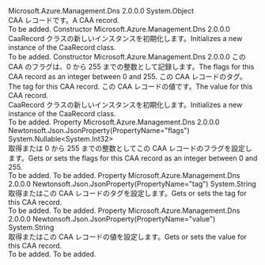 <Type Name="CaaRecord" FullName="Microsoft.Azure.Management.Dns.Models.CaaRecord">
  <TypeSignature Language="C#" Value="public class CaaRecord" />
  <TypeSignature Language="ILAsm" Value=".class public auto ansi beforefieldinit CaaRecord extends System.Object" />
  <TypeSignature Language="DocId" Value="T:Microsoft.Azure.Management.Dns.Models.CaaRecord" />
  <TypeSignature Language="VB.NET" Value="Public Class CaaRecord" />
  <TypeSignature Language="F#" Value="type CaaRecord = class" />
  <AssemblyInfo>
    <AssemblyName>Microsoft.Azure.Management.Dns</AssemblyName>
    <AssemblyVersion>2.0.0.0</AssemblyVersion>
  </AssemblyInfo>
  <Base>
    <BaseTypeName>System.Object</BaseTypeName>
  </Base>
  <Interfaces />
  <Docs>
    <summary>
            <span data-ttu-id="fb2f3-101">CAA レコードです。</span><span class="sxs-lookup"><span data-stu-id="fb2f3-101">A CAA record.</span></span>
            </summary>
    <remarks>To be added.</remarks>
  </Docs>
  <Members>
    <Member MemberName=".ctor">
      <MemberSignature Language="C#" Value="public CaaRecord ();" />
      <MemberSignature Language="ILAsm" Value=".method public hidebysig specialname rtspecialname instance void .ctor() cil managed" />
      <MemberSignature Language="DocId" Value="M:Microsoft.Azure.Management.Dns.Models.CaaRecord.#ctor" />
      <MemberSignature Language="VB.NET" Value="Public Sub New ()" />
      <MemberType>Constructor</MemberType>
      <AssemblyInfo>
        <AssemblyName>Microsoft.Azure.Management.Dns</AssemblyName>
        <AssemblyVersion>2.0.0.0</AssemblyVersion>
      </AssemblyInfo>
      <Parameters />
      <Docs>
        <summary>
            <span data-ttu-id="fb2f3-102">CaaRecord クラスの新しいインスタンスを初期化します。</span><span class="sxs-lookup"><span data-stu-id="fb2f3-102">Initializes a new instance of the CaaRecord class.</span></span>
            </summary>
        <remarks>To be added.</remarks>
      </Docs>
    </Member>
    <Member MemberName=".ctor">
      <MemberSignature Language="C#" Value="public CaaRecord (Nullable&lt;int&gt; flags = null, string tag = null, string value = null);" />
      <MemberSignature Language="ILAsm" Value=".method public hidebysig specialname rtspecialname instance void .ctor(valuetype System.Nullable`1&lt;int32&gt; flags, string tag, string value) cil managed" />
      <MemberSignature Language="DocId" Value="M:Microsoft.Azure.Management.Dns.Models.CaaRecord.#ctor(System.Nullable{System.Int32},System.String,System.String)" />
      <MemberSignature Language="VB.NET" Value="Public Sub New (Optional flags As Nullable(Of Integer) = null, Optional tag As String = null, Optional value As String = null)" />
      <MemberSignature Language="F#" Value="new Microsoft.Azure.Management.Dns.Models.CaaRecord : Nullable&lt;int&gt; * string * string -&gt; Microsoft.Azure.Management.Dns.Models.CaaRecord" Usage="new Microsoft.Azure.Management.Dns.Models.CaaRecord (flags, tag, value)" />
      <MemberType>Constructor</MemberType>
      <AssemblyInfo>
        <AssemblyName>Microsoft.Azure.Management.Dns</AssemblyName>
        <AssemblyVersion>2.0.0.0</AssemblyVersion>
      </AssemblyInfo>
      <Parameters>
        <Parameter Name="flags" Type="System.Nullable&lt;System.Int32&gt;" />
        <Parameter Name="tag" Type="System.String" />
        <Parameter Name="value" Type="System.String" />
      </Parameters>
      <Docs>
        <param name="flags"><span data-ttu-id="fb2f3-103">この CAA のフラグは、0 から 255 までの整数として記録します。</span><span class="sxs-lookup"><span data-stu-id="fb2f3-103">The flags for this CAA record as an integer between 0 and 255.</span></span></param>
        <param name="tag"><span data-ttu-id="fb2f3-104">この CAA レコードのタグ。</span><span class="sxs-lookup"><span data-stu-id="fb2f3-104">The tag for this CAA record.</span></span></param>
        <param name="value"><span data-ttu-id="fb2f3-105">この CAA レコードの値です。</span><span class="sxs-lookup"><span data-stu-id="fb2f3-105">The value for this CAA record.</span></span></param>
        <summary>
            <span data-ttu-id="fb2f3-106">CaaRecord クラスの新しいインスタンスを初期化します。</span><span class="sxs-lookup"><span data-stu-id="fb2f3-106">Initializes a new instance of the CaaRecord class.</span></span>
            </summary>
        <remarks>To be added.</remarks>
      </Docs>
    </Member>
    <Member MemberName="Flags">
      <MemberSignature Language="C#" Value="public Nullable&lt;int&gt; Flags { get; set; }" />
      <MemberSignature Language="ILAsm" Value=".property instance valuetype System.Nullable`1&lt;int32&gt; Flags" />
      <MemberSignature Language="DocId" Value="P:Microsoft.Azure.Management.Dns.Models.CaaRecord.Flags" />
      <MemberSignature Language="VB.NET" Value="Public Property Flags As Nullable(Of Integer)" />
      <MemberSignature Language="F#" Value="member this.Flags : Nullable&lt;int&gt; with get, set" Usage="Microsoft.Azure.Management.Dns.Models.CaaRecord.Flags" />
      <MemberType>Property</MemberType>
      <AssemblyInfo>
        <AssemblyName>Microsoft.Azure.Management.Dns</AssemblyName>
        <AssemblyVersion>2.0.0.0</AssemblyVersion>
      </AssemblyInfo>
      <Attributes>
        <Attribute>
          <AttributeName>Newtonsoft.Json.JsonProperty(PropertyName="flags")</AttributeName>
        </Attribute>
      </Attributes>
      <ReturnValue>
        <ReturnType>System.Nullable&lt;System.Int32&gt;</ReturnType>
      </ReturnValue>
      <Docs>
        <summary>
            <span data-ttu-id="fb2f3-107">取得または 0 から 255 までの整数としてこの CAA レコードのフラグを設定します。</span><span class="sxs-lookup"><span data-stu-id="fb2f3-107">Gets or sets the flags for this CAA record as an integer between 0 and 255.</span></span>
            </summary>
        <value>To be added.</value>
        <remarks>To be added.</remarks>
      </Docs>
    </Member>
    <Member MemberName="Tag">
      <MemberSignature Language="C#" Value="public string Tag { get; set; }" />
      <MemberSignature Language="ILAsm" Value=".property instance string Tag" />
      <MemberSignature Language="DocId" Value="P:Microsoft.Azure.Management.Dns.Models.CaaRecord.Tag" />
      <MemberSignature Language="VB.NET" Value="Public Property Tag As String" />
      <MemberSignature Language="F#" Value="member this.Tag : string with get, set" Usage="Microsoft.Azure.Management.Dns.Models.CaaRecord.Tag" />
      <MemberType>Property</MemberType>
      <AssemblyInfo>
        <AssemblyName>Microsoft.Azure.Management.Dns</AssemblyName>
        <AssemblyVersion>2.0.0.0</AssemblyVersion>
      </AssemblyInfo>
      <Attributes>
        <Attribute>
          <AttributeName>Newtonsoft.Json.JsonProperty(PropertyName="tag")</AttributeName>
        </Attribute>
      </Attributes>
      <ReturnValue>
        <ReturnType>System.String</ReturnType>
      </ReturnValue>
      <Docs>
        <summary>
            <span data-ttu-id="fb2f3-108">取得またはこの CAA レコードのタグを設定します。</span><span class="sxs-lookup"><span data-stu-id="fb2f3-108">Gets or sets the tag for this CAA record.</span></span>
            </summary>
        <value>To be added.</value>
        <remarks>To be added.</remarks>
      </Docs>
    </Member>
    <Member MemberName="Value">
      <MemberSignature Language="C#" Value="public string Value { get; set; }" />
      <MemberSignature Language="ILAsm" Value=".property instance string Value" />
      <MemberSignature Language="DocId" Value="P:Microsoft.Azure.Management.Dns.Models.CaaRecord.Value" />
      <MemberSignature Language="VB.NET" Value="Public Property Value As String" />
      <MemberSignature Language="F#" Value="member this.Value : string with get, set" Usage="Microsoft.Azure.Management.Dns.Models.CaaRecord.Value" />
      <MemberType>Property</MemberType>
      <AssemblyInfo>
        <AssemblyName>Microsoft.Azure.Management.Dns</AssemblyName>
        <AssemblyVersion>2.0.0.0</AssemblyVersion>
      </AssemblyInfo>
      <Attributes>
        <Attribute>
          <AttributeName>Newtonsoft.Json.JsonProperty(PropertyName="value")</AttributeName>
        </Attribute>
      </Attributes>
      <ReturnValue>
        <ReturnType>System.String</ReturnType>
      </ReturnValue>
      <Docs>
        <summary>
            <span data-ttu-id="fb2f3-109">取得またはこの CAA レコードの値を設定します。</span><span class="sxs-lookup"><span data-stu-id="fb2f3-109">Gets or sets the value for this CAA record.</span></span>
            </summary>
        <value>To be added.</value>
        <remarks>To be added.</remarks>
      </Docs>
    </Member>
  </Members>
</Type>